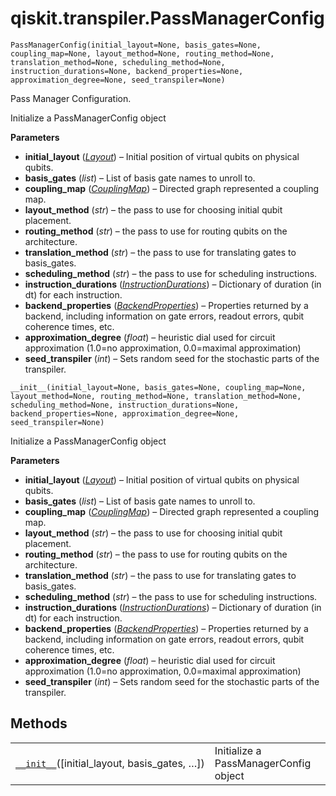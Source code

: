 # qiskit.transpiler.PassManagerConfig

<span id="undefined" />

`PassManagerConfig(initial_layout=None, basis_gates=None, coupling_map=None, layout_method=None, routing_method=None, translation_method=None, scheduling_method=None, instruction_durations=None, backend_properties=None, approximation_degree=None, seed_transpiler=None)`

Pass Manager Configuration.

Initialize a PassManagerConfig object

**Parameters**

*   **initial\_layout** ([*Layout*](qiskit.transpiler.Layout#qiskit.transpiler.Layout "qiskit.transpiler.Layout")) – Initial position of virtual qubits on physical qubits.
*   **basis\_gates** (*list*) – List of basis gate names to unroll to.
*   **coupling\_map** ([*CouplingMap*](qiskit.transpiler.CouplingMap#qiskit.transpiler.CouplingMap "qiskit.transpiler.CouplingMap")) – Directed graph represented a coupling map.
*   **layout\_method** (*str*) – the pass to use for choosing initial qubit placement.
*   **routing\_method** (*str*) – the pass to use for routing qubits on the architecture.
*   **translation\_method** (*str*) – the pass to use for translating gates to basis\_gates.
*   **scheduling\_method** (*str*) – the pass to use for scheduling instructions.
*   **instruction\_durations** ([*InstructionDurations*](qiskit.transpiler.InstructionDurations#qiskit.transpiler.InstructionDurations "qiskit.transpiler.InstructionDurations")) – Dictionary of duration (in dt) for each instruction.
*   **backend\_properties** ([*BackendProperties*](qiskit.providers.models.BackendProperties#qiskit.providers.models.BackendProperties "qiskit.providers.models.BackendProperties")) – Properties returned by a backend, including information on gate errors, readout errors, qubit coherence times, etc.
*   **approximation\_degree** (*float*) – heuristic dial used for circuit approximation (1.0=no approximation, 0.0=maximal approximation)
*   **seed\_transpiler** (*int*) – Sets random seed for the stochastic parts of the transpiler.

<span id="undefined" />

`__init__(initial_layout=None, basis_gates=None, coupling_map=None, layout_method=None, routing_method=None, translation_method=None, scheduling_method=None, instruction_durations=None, backend_properties=None, approximation_degree=None, seed_transpiler=None)`

Initialize a PassManagerConfig object

**Parameters**

*   **initial\_layout** ([*Layout*](qiskit.transpiler.Layout#qiskit.transpiler.Layout "qiskit.transpiler.Layout")) – Initial position of virtual qubits on physical qubits.
*   **basis\_gates** (*list*) – List of basis gate names to unroll to.
*   **coupling\_map** ([*CouplingMap*](qiskit.transpiler.CouplingMap#qiskit.transpiler.CouplingMap "qiskit.transpiler.CouplingMap")) – Directed graph represented a coupling map.
*   **layout\_method** (*str*) – the pass to use for choosing initial qubit placement.
*   **routing\_method** (*str*) – the pass to use for routing qubits on the architecture.
*   **translation\_method** (*str*) – the pass to use for translating gates to basis\_gates.
*   **scheduling\_method** (*str*) – the pass to use for scheduling instructions.
*   **instruction\_durations** ([*InstructionDurations*](qiskit.transpiler.InstructionDurations#qiskit.transpiler.InstructionDurations "qiskit.transpiler.InstructionDurations")) – Dictionary of duration (in dt) for each instruction.
*   **backend\_properties** ([*BackendProperties*](qiskit.providers.models.BackendProperties#qiskit.providers.models.BackendProperties "qiskit.providers.models.BackendProperties")) – Properties returned by a backend, including information on gate errors, readout errors, qubit coherence times, etc.
*   **approximation\_degree** (*float*) – heuristic dial used for circuit approximation (1.0=no approximation, 0.0=maximal approximation)
*   **seed\_transpiler** (*int*) – Sets random seed for the stochastic parts of the transpiler.

## Methods

|                                                                                                                                                 |                                       |
| ----------------------------------------------------------------------------------------------------------------------------------------------- | ------------------------------------- |
| [`__init__`](#qiskit.transpiler.PassManagerConfig.__init__ "qiskit.transpiler.PassManagerConfig.__init__")(\[initial\_layout, basis\_gates, …]) | Initialize a PassManagerConfig object |
